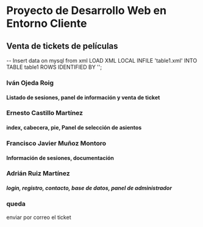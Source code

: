# Proyecto de Desarrollo Web en Entorno Cliente

## Venta de tickets de películas

-- Insert data on mysql from xml
LOAD XML LOCAL INFILE 'table1.xml'
    INTO TABLE table1
    ROWS IDENTIFIED BY '<table1>';
### Iván Ojeda Roig
#### Listado de sesiones, panel de información y venta de ticket
### Ernesto Castillo Martínez
#### index, cabecera, pie, Panel de selección de asientos
### Francisco Javier Muñoz Montoro
#### Información de sesiones, documentación
### Adrián Ruiz Martínez
##### login, registro, contacto, base de datos, panel de administrador
    
### queda

enviar por correo el ticket
